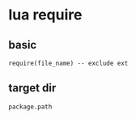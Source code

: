 
# lua require


## basic

```
require(file_name) -- exclude ext
```


## target dir

```
package.path
```



